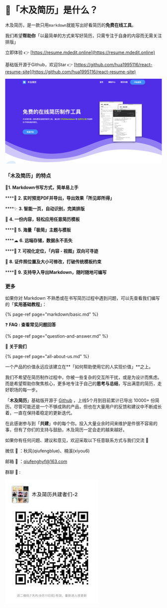 # 🏅️「木及简历」是什么？

木及简历，是一款只用`markdown`就能写出好看简历的**免费在线工具**。 

我们希望**帮助你**「以最简单的方式来写好简历，只需专注于自身的内容而无需关注排版」

立即体验 👉  [https://resume.mdedit.online](https://resume.mdedit.online) 

基础版开源于Github，欢迎Star  👉 [https://github.com/hua1995116/react-resume-site](https://github.com/hua1995116/react-resume-site)

![](.gitbook/assets/jie-ping-20210904-xia-wu-6.12.05.png)

### 「木及简历」的特点

 📝**1. Markdown书写方式，简单易上手**

\*\*\*\*🚀 **2. 实时预览PDF并导出，导出效果「所见即所得」**

\*\*\*\*✨ **3. 智能一页，自动识别，完美排版**

💫 **4. 一份内容，轻松应用任意简历模板**

\*\*\*\*🎏 **5. 海量「极简」主题与模板**

\*\*\*\*☁ **6. 远端存储，数据永不丢失**

\*\*\*\*🎯 **7. 可视化定位，「内容 - 视图」双向可寻迹**

 📎 **8. 证件照位置及大小可修改，打破传统模板约束**

\*\*\*\*🥁 **9. 支持导入导出Markdown，随时随地可编写**

### 更多

如果你对 Markdown 不熟悉或在书写简历过程中遇到问题，可以先查看我们编写的「**实用基础教程**」：

{% page-ref page="markdown/basic.md" %}

❓ **FAQ : 查看常见问题回答**

{% page-ref page="question-and-answer.md" %}

👫 **关于我们**

{% page-ref page="all-about-us.md" %}

一个产品的价值永远应该建立在**「如何帮助使用它的人实现价值」**之上。

我们不希望在简历制作过程中，你被一些复杂的交互所干扰，或是为设计而焦虑。而是希望帮助你聚焦核心，更多地专注于自己的**思考与总结**，写出满意的简历，走好职场的每一步。

「**木及简历**」基础版开源于 [Github](https://github.com/hua1995116/react-resume-site) ，上线5个月到目前累计已导出 10000+ 份简历。尽管可能还是一个不够成熟的产品，但也在大量用户的反馈和建议中不断成长着，一直在保持着稳定的更新迭代。

在此感谢参与到「**共建**」中的每个你。投入大量业余时间来维护是件很不容易的事，但有了你们的支持与鼓励，木及简历一定会走的越来越好。

如果你有任何问题、建议和意见，欢迎采取以下任意联系方式与我们交流 👏

微信 🌱 ：秋风\(qiufengblue\)、楠溪\(xiyou6\)

邮箱 📩 ：qiufenghyf@163.com

群聊 🏃 :  

![](.gitbook/assets/571771630763473_.pic%20%281%29.jpg)

